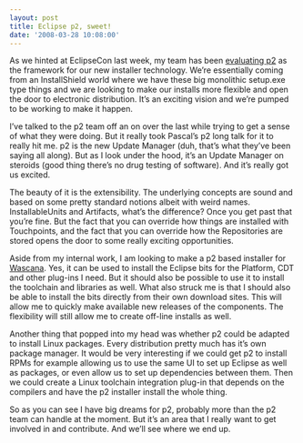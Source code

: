 ```yaml
---
layout: post
title: Eclipse p2, sweet!
date: '2008-03-28 10:08:00'
---
```



As we hinted at EclipseCon last week, my team has been [evaluating p2](http://wiki.eclipse.org/Equinox_p2_Getting_Started) as the framework for our new installer technology. We’re essentially coming from an InstallShield world where we have these big monolithic setup.exe type things and we are looking to make our installs more flexible and open the door to electronic distribution. It’s an exciting vision and we’re pumped to be working to make it happen.

I’ve talked to the p2 team off an on over the last while trying to get a sense of what they were doing. But it really took Pascal’s p2 long talk for it to really hit me. p2 is the new Update Manager (duh, that’s what they’ve been saying all along). But as I look under the hood, it’s an Update Manager on steroids (good thing there’s no drug testing of software). And it’s really got us excited.

The beauty of it is the extensibility. The underlying concepts are sound and based on some pretty standard notions albeit with weird names. InstallableUnits and Artifacts, what’s the difference? Once you get past that you’re fine. But the fact that you can override how things are installed with Touchpoints, and the fact that you can override how the Repositories are stored opens the door to some really exciting opportunities.

Aside from my internal work, I am looking to make a p2 based installer for [Wascana](http://wascana.sourceforge.net/). Yes, it can be used to install the Eclipse bits for the Platform, CDT and other plug-ins I need. But it should also be possible to use it to install the toolchain and libraries as well. What also struck me is that I should also be able to install the bits directly from their own download sites. This will allow me to quickly make available new releases of the components. The flexibility will still allow me to create off-line installs as well.

Another thing that popped into my head was whether p2 could be adapted to install Linux packages. Every distribution pretty much has it’s own package manager. It would be very interesting if we could get p2 to install RPMs for example allowing us to use the same UI to set up Eclipse as well as packages, or even allow us to set up dependencies between them. Then we could create a Linux toolchain integration plug-in that depends on the compilers and have the p2 installer install the whole thing.

So as you can see I have big dreams for p2, probably more than the p2 team can handle at the moment. But it’s an area that I really want to get involved in and contribute. And we’ll see where we end up.


